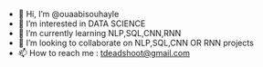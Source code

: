 - 👋 Hi, I’m @ouaabisouhayle
- 👀 I’m interested in DATA SCIENCE
- 🌱 I’m currently learning NLP,SQL,CNN,RNN
- 💞️ I’m looking to collaborate on NLP,SQL,CNN OR RNN projects
- 📫 How to reach me : tdeadshoot@gmail.com

<!---
ouaabisouhayle/ouaabisouhayle is a ✨ special ✨ repository because its `README.md` (this file) appears on your GitHub profile.
You can click the Preview link to take a look at your changes.
--->

